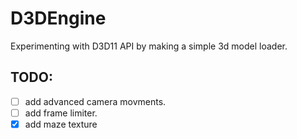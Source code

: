 # D3DEngine
Experimenting with D3D11 API by making a simple 3d model loader.

## TODO:
- [ ] add advanced camera movments.
- [ ] add frame limiter.
- [x] add maze texture